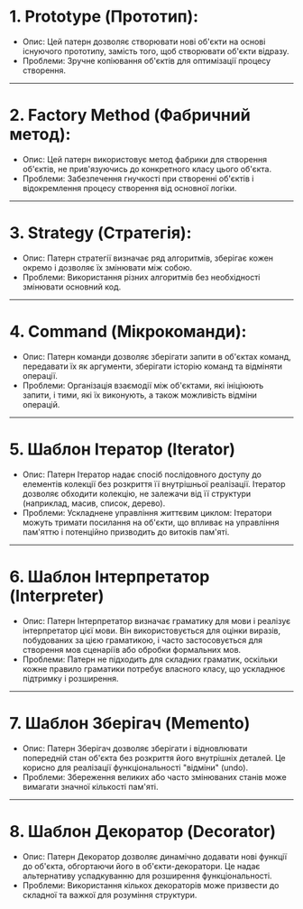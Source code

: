 # 1. Prototype (Прототип):
- Опис: Цей патерн дозволяє створювати нові об'єкти на основі існуючого прототипу, замість того, щоб створювати об'єкти відразу.
- Проблеми: Зручне копіювання об'єктів для оптимізації процесу створення.

---------------------------------------

# 2. Factory Method (Фабричний метод):
- Опис: Цей патерн використовує метод фабрики для створення об'єктів, не прив'язуючись до конкретного класу цього об'єкта.
- Проблеми: Забезпечення гнучкості при створенні об'єктів і відокремлення процесу створення від основної логіки.

---------------------------------------

# 3. Strategy (Стратегія):
- Опис: Патерн стратегії визначає ряд алгоритмів, зберігає кожен окремо і дозволяє їх змінювати між собою.
- Проблеми: Використання різних алгоритмів без необхідності змінювати основний код.

---------------------------------------

# 4. Command (Мікрокоманди):
- Опис: Патерн команди дозволяє зберігати запити в об'єктах команд, передавати їх як аргументи, зберігати історію команд та відміняти операції.
- Проблеми: Організація взаємодії між об'єктами, які ініціюють запити, і тими, які їх виконують, а також можливість відміни операцій.

---------------------------------------

# 5. Шаблон Ітератор (Iterator)
- Опис: Патерн Ітератор надає спосіб послідовного доступу до елементів колекції без розкриття її внутрішньої реалізації. Ітератор дозволяє обходити колекцію, не залежачи від її структури (наприклад, масив, список, дерево).
- Проблеми: Ускладнене управління життєвим циклом: Ітератори можуть тримати посилання на об'єкти, що впливає на управління пам'яттю і потенційно призводить до витоків пам'яті.

---------------------------------------

# 6. Шаблон Інтерпретатор (Interpreter)
- Опис: Патерн Інтерпретатор визначає граматику для мови і реалізує інтерпретатор цієї мови. Він використовується для оцінки виразів, побудованих за цією граматикою, і часто застосовується для створення мов сценаріїв або обробки формальних мов.
- Проблеми: Патерн не підходить для складних граматик, оскільки кожне правило граматики потребує власного класу, що ускладнює підтримку і розширення.

---------------------------------------

# 7. Шаблон Зберігач (Memento)
- Опис: Патерн Зберігач дозволяє зберігати і відновлювати попередній стан об'єкта без розкриття його внутрішніх деталей. Це корисно для реалізації функціональності "відміни" (undo).
- Проблеми: Збереження великих або часто змінюваних станів може вимагати значної кількості пам'яті.

---------------------------------------

# 8. Шаблон Декоратор (Decorator)
- Опис: Патерн Декоратор дозволяє динамічно додавати нові функції до об'єкта, обгортаючи його в об'єкти-декоратори. Це надає альтернативу успадкуванню для розширення функціональності.
- Проблеми: Використання кількох декораторів може призвести до складної та важкої для розуміння структури.
